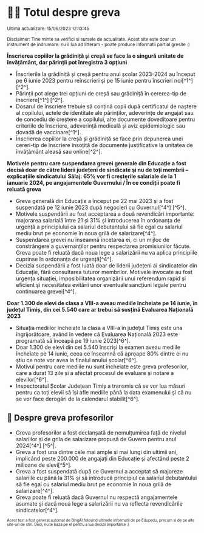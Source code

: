# 👩‍🏫 Totul despre greva
<sub>Ultima actualizare: 15/06/2023 12:13:45</sub>

<sub>Disclaimer: Tine minte sa verifici si sursele de actualitate. Acest site este doar un instrument de indrumare: nu il lua ad litteram - poate produce informatii partial gresite :)</sub>

**Înscrierea copiilor la grădiniță și creșă se face la o singură unitate de învățământ, dar părinții pot înregistra 3 opțiuni**

- Înscrierile la grădiniță și creșă pentru anul școlar 2023-2024 au început pe 6 iunie 2023 pentru reînscrieri și pe 15 iunie pentru înscrieri noi[^1^] [^2^].
- Părinții pot alege trei opțiuni de creșă sau grădiniță în cererea-tip de înscriere[^1^] [^2^].
- Dosarul de înscriere trebuie să conțină copii după certificatul de naștere al copilului, actele de identitate ale părinților, adeverințe de angajat sau de concediu de creștere a copilului, alte documente doveditoare pentru criteriile de înscriere, adeverință medicală și aviz epidemiologic sau dovadă de vaccinare[^1^].
- Înscrierea copiilor la creșă și grădiniță se face prin depunerea unei cereri-tip de înscriere însoțită de documente justificative la unitatea de învățământ aleasă sau online[^2^].

**Motivele pentru care suspendarea grevei generale din Educație a fost decisă doar de către liderii județeni de sindicate și nu de toți membrii – explicațiile sindicatului Sălaj: 65% vor fi creșterile salariale de la 1 ianuarie 2024, pe angajamentele Guvernului / În ce condiții poate fi reluată greva**

- Greva generală din Educație a început pe 22 mai 2023 și a fost suspendată pe 12 iunie 2023 după negocieri cu Guvernul[^4^] [^5^].
- Motivele suspendării au fost acceptarea a două revendicări importante: majorarea salarială între 21 și 31% și introducerea în ordonanța de urgență a principiului ca salariul debutantului să fie egal cu salariul mediu brut pe economie în noua grilă de salarizare[^4^].
- Suspendarea grevei nu înseamnă încetarea ei, ci un mijloc de constrângere a guvernanților pentru respectarea promisiunilor făcute. Greva poate fi reluată dacă noua lege a salarizării nu va aplica principiile cuprinse în ordonanța de urgență[^4^].
- Decizia suspendării a fost luată doar de liderii județeni ai sindicatelor din Educație, fără consultarea tuturor membrilor. Motivele invocate au fost urgența situației, imposibilitatea organizării unui referendum rapid și eficient și necesitatea evitării unor eventuale sancțiuni legale pentru continuarea grevei[^4^].

**Doar 1.300 de elevi de clasa a VIII-a aveau mediile încheiate pe 14 iunie, în județul Timiș, din cei 5.540 care ar trebui să susțină Evaluarea Națională 2023**

- Situația mediilor încheiate la clasa a VIII-a în județul Timiș este una îngrijorătoare, având în vedere că Evaluarea Națională 2023 este programată să înceapă pe 19 iunie 2023[^6^].
- Doar 1.300 de elevi din cei 5.540 înscriși la examen aveau mediile încheiate pe 14 iunie, ceea ce înseamnă că aproape 80% dintre ei nu știu ce note vor avea la finalul anului școlar[^6^].
- Motivul pentru care mediile nu sunt încheiate este greva profesorilor, care a durat 13 zile și a afectat procesul de evaluare și notare a elevilor[^6^].
- Inspectoratul Școlar Județean Timiș a transmis că se vor lua măsuri pentru ca toți elevii să își afle mediile până la data examenului și că nu se vor face derogări de la calendarul stabilit[^6^].

## 🏫 Despre greva profesorilor

- Greva profesorilor a fost declanșată de nemulțumirea față de nivelul salariilor și de grila de salarizare propusă de Guvern pentru anul 2024[^4^] [^5^].
- Greva a fost una dintre cele mai ample și mai lungi din ultimii ani, implicând peste 200.000 de angajați din Educație și afectând peste 2 milioane de elevi[^5^].
- Greva a fost suspendată după ce Guvernul a acceptat să majoreze salariile cu până la 31% și să introducă principiul ca salariul debutantului să fie egal cu salariul mediu brut pe economie în noua grilă de salarizare[^4^].
- Greva poate fi reluată dacă Guvernul nu respectă angajamentele asumate și dacă noua lege a salarizării nu va reflecta revendicările sindicatelor[^4^].


<sub><sub>Acest text a fost generat automat de BingAI folosind ultimele informatii de pe Edupedu, precum si de pe alte site-uri de stiri. Deci, nu te baza pe el pentru a lua decizii importante :)</sub></sub>
